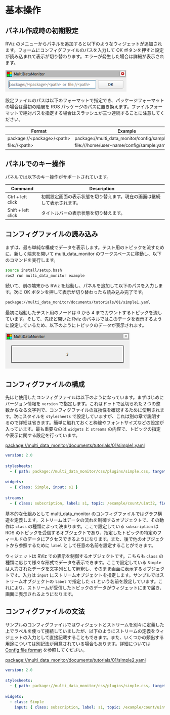 # 基本操作

## パネル作成時の初期設定

RViz のメニューからパネルを追加すると以下のようなウィジェットが追加されます。フォームにコンフィグファイルのパスを入力して OK ボタンを押すと設定が読み込まれて表示が切り替わります。エラーが発生した場合は詳細が表示されます。

![settings](settings.png)

設定ファイルのパスは以下のフォーマットで指定でき、パッケージフォーマットの場合は最初の階層を ROS パッケージのパスに置き換えます。ファイルフォーマットで絶対パスを指定する場合はスラッシュが三つ連続することに注意してください。

| Format                                 | Example                                         |
| -------------------------------------- | ----------------------------------------------- |
| package://&lt;package&gt;/&lt;path&gt; | package://multi_data_monitor/config/sample.yaml |
| file://&lt;path&gt;                    | file:///home/user-name/config/sample.yaml       |

## パネルでのキー操作

パネルでは以下のキー操作がサポートされています。

| Command            | Description                                                              |
| ------------------ | ------------------------------------------------------------------------ |
| Ctrl + left click  | 初期設定画面の表示状態を切り替えます。現在の画面は継続して表示されます。 |
| Shift + left click | タイトルバーの表示状態を切り替えます。                                   |

## コンフィグファイルの読み込み

まずは、最も単純な構成でデータを表示します。テスト用のトピックを流すために、新しく端末を開いて multi_data_monitor のワークスペースに移動し、以下のコマンドを実行します。

```bash
source install/setup.bash
ros2 run multi_data_monitor example
```

続いて、別の端末から RViz を起動し、パネルを追加して以下のパスを入力します。次に OK ボタンを押して表示が切り替わったら読み込み完了です。

```txt
package://multi_data_monitor/documents/tutorials/01/simple1.yaml
```

最初に起動したテスト用のノードは 0 から 4 までカウントするトピックを流しています。そして、先ほど開いた Rviz のパネルではこのデータを表示するように設定しているため、以下のようにトピックのデータが表示されます。

![simple](simple.png)

## コンフィグファイルの構成

先ほと使用したコンフィグファイルは以下のようになっています。まずはじめにバージョン情報を `version` で指定します。これはドットで区切られた２つの整数からなる文字列で、コンフィグファイルの互換性を確認するために使用されます。次にスタイルを `stylesheets` で設定していますが、これは別の章で説明するので詳細は省きます。簡単に触れておくと枠線やフォントサイズなどの設定が入っています。最も重要なのは `widgets` と `streams` の内容で、トピックの指定や表示に関する設定を行っています。

[package://multi_data_monitor/documents/tutorials/01/simple1.yaml](simple1.yaml)

```yaml
version: 2.0

stylesheets:
  - { path: package://multi_data_monitor/css/plugins/simple.css, target: Simple }

widgets:
  - { class: Simple, input: s1 }

streams:
  - { class: subscription, label: s1, topic: /example/count/uint32, field: data }
```

基本的な仕組みとして multi_data_monitor のコンフィグファイルではグラフ構造を定義します。ストリームはデータの流れを制御するオブジェクトで、その動作は `class` の種類によって決まります。ここで設定している `subscription` は ROS のトピックを受信するオブジェクトであり、指定したトピックの特定のフィールドのデータにアクセスできるようになります。また、後で他のオブジェクトから参照するために `label` として任意の名前を設定することができます。

ウィジェットは RViz での表示を制御するオブジェクトです。こちらも `class` の種類に応じて様々な形式でデータを表示できます。ここで設定している `Simple` は入力されたデータを文字列として解釈し、そのまま画面に表示するオブジェクトです。入力は `input` にストリームオブジェクトを指定します。サンプルではストリームオブジェクトの `label` で指定した `s1` という名前を設定しています。これにより、ストリームが受信したトピックのデータがウィジェットにまで届き、画面に表示されるようになります。

## コンフィグファイルの文法

サンプルのコンフィグファイルではウィジェットとストリームを別々に定義した上でラベルを使って接続していましたが、以下のようにストリームの定義をウィジェットの入力として直接記載することもできます。また、いくつかの頻出する用途については別記法が用意されている場合もあります。詳細については [Config file format](../../classes/index.md) を参照してください。

[package://multi_data_monitor/documents/tutorials/01/simple2.yaml](simple2.yaml)

```yaml
version: 2.0

stylesheets:
  - { path: package://multi_data_monitor/css/plugins/simple.css, target: Simple }

widgets:
  - class: Simple
    input: { class: subscription, label: s1, topic: /example/count/uint32, field: data }
```
